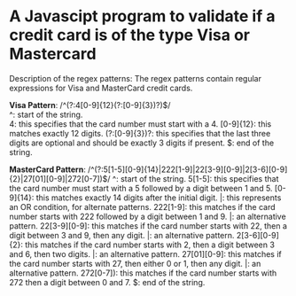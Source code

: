 # A Javascipt program to validate if a credit card is of the type Visa or Mastercard

Description of the regex patterns:
The regex patterns contain regular expressions for Visa and MasterCard credit cards.

**Visa Pattern**: /^(?:4[0-9]{12}(?:[0-9]{3})?)$/  
^: start of the string.  
4: this specifies that the card number must start with a 4.
[0-9]{12}: this matches exactly 12 digits.
(?:[0-9]{3})?: this specifies that the last three digits are optional and should be exactly 3 digits if present.
$: end of the string.

**MasterCard Pattern**: /^(?:5[1-5][0-9]{14}|222[1-9]|22[3-9][0-9]|2[3-6][0-9]{2}|27[01][0-9]|272[0-7])$/
^: start of the string.
5[1-5]: this specifies that the card number must start with a 5 followed by a digit between 1 and 5.
[0-9]{14}: this matches exactly 14 digits after the initial digit.
|: this represents an OR condition, for alternate patterns.
222[1-9]: this matches if the card number starts with 222 followed by a digit between 1 and 9.
|: an alternative pattern.
22[3-9][0-9]: this matches if the card number starts with 22, then a digit between 3 and 9, then any digit.
|: an alternative pattern.
2[3-6][0-9]{2}: this matches if the card number starts with 2, then a digit between 3 and 6, then two digits.
|: an alternative pattern.
27[01][0-9]: this matches if the card number starts with 27, then either 0 or 1, then any digit.
|: an alternative pattern.
272[0-7]): this matches if the card number starts with 272 then a digit between 0 and 7.
$: end of the string.

